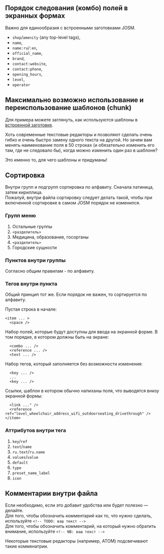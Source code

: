 ## Порядок следования (комбо) полей в экранных формах
Важно для единообразия с встроенными заготовками JOSM.
- `shop`/`amenity` (any top-level tags),
- `name`,
- `name:ru`/`:en`,
- `official_name`,
- `brand`,
- `contact:website`,
- `contact:phone`,
- `opening_hours`,
- `level`,
- `operator`

## Максимально возможно использование и переиспользование шаблонов (chunk)
Для примера можете заглянуть, как используются шаблоны в [встроенной заготовке](https://josm.openstreetmap.de/browser/trunk/data/defaultpresets.xml).  

Хоть современные текстовые редакторы и позволяют сделать очень гибко и очень быстро замену одного текста на другой. Но зачем вам менять наименование поля в 50 строках (и обязательно изменить его там, где не следовало бы), когда можно изменить один раз в шаблоне?  

Это именно то, для чего шаблоны и придуманы!

## Сортировка
Внутри групп и подгрупп сортировка по алфавиту. Сначала латиница, затем кириллица.  
Пожалуй, внутри файла сортировку следует делать такой, чтобы при включенной сортировке в самом JOSM порядок не изменился.

### Групп меню
1. Остальные группы
1. `<разделитель>`
1. Медицина, образование, госорганы
1. `<разделитель>`
1. Городские сущности

### Пунктов внутри группы
Согласно общим правилам - по алфавиту.

### Тегов внутри пункта
Общий принцип тот же. Если порядок не важен, то сортируется по алфавиту.

Пустая строка в начале:
```
<item ... >
  <space />
```
Набор полей, которые будут доступны для ввода на экранной форме. В том порядке, в котором должны быть на экране:
```
  <combo ... />
  <reference ... />
  <text ... />
```
Набор тегов, который заполняется без возможности изменения:
```
  <key ... />
  ...
  <key ... />
```
Ссылки, шаблон в котором обычно напиханы поля, что выводятся внизу экранной формы:
```
  <link ..." />
  <reference ref="level_wheelchair_address_wifi_outdoorseating_drivethrough" />
</item>
```
### Аттрибутов внутри тега
1. `key`/`ref`
1. `text`/`name`
1. `ru.text`/`ru.name`
1. `values`/`value`
1. `default`
1. `type`
1. `preset_name_label`
1. `icon`

## Комментарии внутри файла
Если необходимо, если это добавит удобства или будет полезно — делайте.  
Для того, чтобы обозначить комментарий как то, что нужно сделать, используйте `<!-- TODO: ваш текст -->`  
Для того, чтобы обозначить комментарий, на который нужно обратить внимание, используйте `<!-- NB: ваш текст -->`

Некоторые текстовые редакторы (например, ATOM) подсвечивают такие комменатрии.
